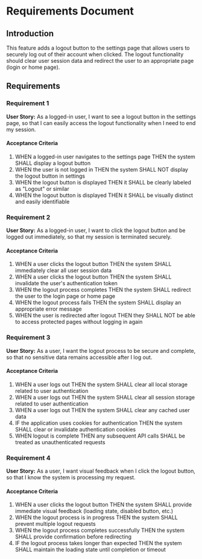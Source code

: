 # Requirements Document

## Introduction

This feature adds a logout button to the settings page that allows users to securely log out of their account when clicked. The logout functionality should clear user session data and redirect the user to an appropriate page (login or home page).

## Requirements

### Requirement 1

**User Story:** As a logged-in user, I want to see a logout button in the settings page, so that I can easily access the logout functionality when I need to end my session.

#### Acceptance Criteria

1. WHEN a logged-in user navigates to the settings page THEN the system SHALL display a logout button
2. WHEN the user is not logged in THEN the system SHALL NOT display the logout button in settings
3. WHEN the logout button is displayed THEN it SHALL be clearly labeled as "Logout" or similar
4. WHEN the logout button is displayed THEN it SHALL be visually distinct and easily identifiable

### Requirement 2

**User Story:** As a logged-in user, I want to click the logout button and be logged out immediately, so that my session is terminated securely.

#### Acceptance Criteria

1. WHEN a user clicks the logout button THEN the system SHALL immediately clear all user session data
2. WHEN a user clicks the logout button THEN the system SHALL invalidate the user's authentication token
3. WHEN the logout process completes THEN the system SHALL redirect the user to the login page or home page
4. WHEN the logout process fails THEN the system SHALL display an appropriate error message
5. WHEN the user is redirected after logout THEN they SHALL NOT be able to access protected pages without logging in again

### Requirement 3

**User Story:** As a user, I want the logout process to be secure and complete, so that no sensitive data remains accessible after I log out.

#### Acceptance Criteria

1. WHEN a user logs out THEN the system SHALL clear all local storage related to user authentication
2. WHEN a user logs out THEN the system SHALL clear all session storage related to user authentication
3. WHEN a user logs out THEN the system SHALL clear any cached user data
4. IF the application uses cookies for authentication THEN the system SHALL clear or invalidate authentication cookies
5. WHEN logout is complete THEN any subsequent API calls SHALL be treated as unauthenticated requests

### Requirement 4

**User Story:** As a user, I want visual feedback when I click the logout button, so that I know the system is processing my request.

#### Acceptance Criteria

1. WHEN a user clicks the logout button THEN the system SHALL provide immediate visual feedback (loading state, disabled button, etc.)
2. WHEN the logout process is in progress THEN the system SHALL prevent multiple logout requests
3. WHEN the logout process completes successfully THEN the system SHALL provide confirmation before redirecting
4. IF the logout process takes longer than expected THEN the system SHALL maintain the loading state until completion or timeout
